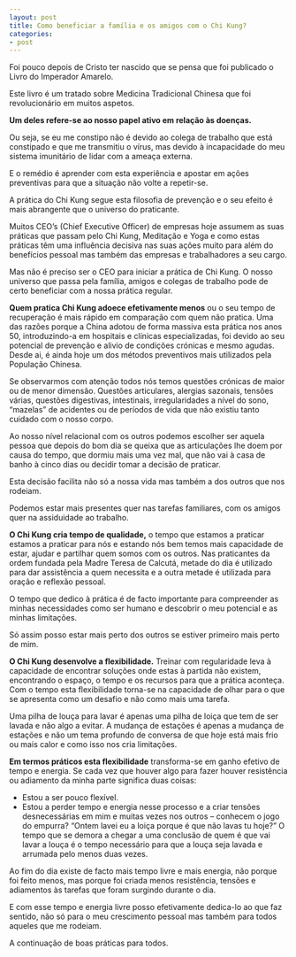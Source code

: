 ```yaml
---
layout: post
title: Como beneficiar a família e os amigos com o Chi Kung?
categories:
- post
---
```


Foi pouco depois de Cristo ter nascido que se pensa que foi publicado o Livro do Imperador Amarelo.

Este livro é um tratado sobre Medicina Tradicional Chinesa que foi revolucionário em muitos aspetos.

**Um deles refere-se ao nosso papel ativo em relação às doenças.**

Ou seja, se eu me constipo não é devido ao colega de trabalho que está constipado e que me transmitiu o vírus, mas devido à incapacidade do meu sistema imunitário de lidar com a ameaça externa.

E o remédio é aprender com esta experiência e apostar em ações preventivas para que a situação não volte a repetir-se.

A prática do Chi Kung segue esta filosofia de prevenção e o seu efeito é mais abrangente que o universo do praticante.

Muitos CEO’s (Chief Executive Officer) de empresas hoje assumem as suas práticas que passam pelo Chi Kung, Meditação e Yoga e como estas práticas têm uma influência decisiva nas suas ações muito para além do benefícios pessoal mas também das empresas e trabalhadores a seu cargo.

Mas não é preciso ser o CEO para iniciar a prática de Chi Kung. O nosso universo que passa pela família, amigos e colegas de trabalho pode de certo beneficiar com a nossa prática regular.

**Quem pratica Chi Kung adoece efetivamente menos** ou o seu tempo de recuperação é mais rápido em comparação com quem não pratica. Uma das razões porque a China adotou de forma massiva esta prática nos anos 50, introduzindo-a em hospitais e clínicas especializadas, foi devido ao seu potencial de prevenção e alivio de condições crónicas e mesmo agudas. Desde ai, é ainda hoje um dos métodos preventivos mais utilizados pela População Chinesa.

Se observarmos com atenção todos nós temos questões crónicas de maior ou de menor dimensão. Questões articulares, alergias sazonais, tensões várias, questões digestivas, intestinais, irregularidades a nível do sono, “mazelas” de acidentes ou de períodos de vida que não existiu tanto cuidado com o nosso corpo.

Ao nosso nível relacional com os outros podemos escolher ser aquela pessoa que depois do bom dia se queixa que as articulações lhe doem por causa do tempo, que dormiu mais uma vez mal, que não vai à casa de banho à cinco dias ou decidir tomar a decisão de praticar.

Esta decisão facilita não só a nossa vida mas também a dos outros que nos rodeiam.

Podemos estar mais presentes quer nas tarefas familiares, com os amigos quer na assiduidade ao trabalho.

**O Chi Kung cria tempo de qualidade,** o tempo que estamos a praticar estamos a praticar para nós e estando nós bem temos mais capacidade de estar, ajudar e partilhar quem somos com os outros. Nas praticantes da ordem fundada pela Madre Teresa de Calcutá, metade do dia é utilizado para dar assistência a quem necessita e a outra metade é utilizada para oração e reflexão pessoal.

O tempo que dedico à prática é de facto importante para compreender as minhas necessidades como ser humano e descobrir o meu potencial e as minhas limitações.

Só assim posso estar mais perto dos outros se estiver primeiro mais perto de mim.

**O Chi Kung desenvolve a flexibilidade.** Treinar com regularidade leva à capacidade de encontrar soluções onde estas à partida não existem, encontrando o espaço, o tempo e os recursos para que a prática aconteça. Com o tempo esta flexibilidade torna-se na capacidade de olhar para o que se apresenta como um desafio e não como mais uma tarefa.

Uma pilha de louça para lavar é apenas uma pilha de loiça que tem de ser lavada e não algo a evitar. A mudança de estações é apenas a mudança de estações e não um tema profundo de conversa de que hoje está mais frio ou mais calor e como isso nos cria limitações.

**Em termos práticos esta flexibilidade** transforma-se em ganho efetivo de tempo e energia. Se cada vez que houver algo para fazer houver resistência ou adiamento da minha parte significa duas coisas:

- Estou a ser pouco flexível.
- Estou a perder tempo e energia nesse processo e a criar tensões desnecessárias em mim e muitas vezes nos outros – conhecem o jogo do empurra? “Ontem lavei eu a loiça porque é que não lavas tu hoje?” O tempo que se demora a chegar a uma conclusão de quem é que vai lavar a louça é o tempo necessário para que a louça seja lavada e arrumada pelo menos duas vezes.

Ao fim do dia existe de facto mais tempo livre e mais energia, não porque foi feito menos,  mas porque foi criada menos resistência, tensões e adiamentos às tarefas que foram surgindo durante o dia.

E com esse tempo e energia livre posso efetivamente dedica-lo ao que faz sentido, não só para o meu crescimento pessoal mas também para todos aqueles que me rodeiam.

A continuação de boas práticas para todos.
